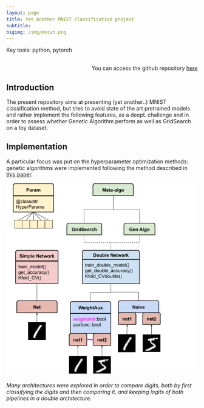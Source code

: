 ```yaml
---
layout: page
title: Yet Another MNIST classification project
subtitle: 
bigimg: /img/mnist.png
---
```


<p class="used_tools">Key tools: python, pytorch </p>

<p align="right">
<br>You can access the github repository <a href="https://github.com/ymentha14/DeepLClassifWeightSharing"> here </a><br>
</p>

## Introduction

The present repository aims at presenting (yet another..) MNIST classification method, but tries to avoid state of the art pretrained models and rather implement the following features, as a deepL challenge and in order to assess whether Genetic Algorithm perform as well as GridSearch on a toy dataset.

## Implementation
A particular focus was put on the hyperparameter optimization methods: genetic algorithms were implemented following the method described in <a href="https://link.springer.com/article/10.1007/BF00175354"> this paper</a>.
<div align= "middle">
<img src="/img/mnist_arch.png" />
</div>
<br>
<i> Many architectures were explored in order to compare digits, both by first classifying the digits and then comparing it, and keeping logits of both pipelines in a double architecture. </i>


